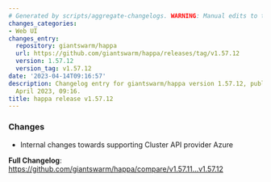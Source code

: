 ```yaml
---
# Generated by scripts/aggregate-changelogs. WARNING: Manual edits to this files will be overwritten.
changes_categories:
- Web UI
changes_entry:
  repository: giantswarm/happa
  url: https://github.com/giantswarm/happa/releases/tag/v1.57.12
  version: 1.57.12
  version_tag: v1.57.12
date: '2023-04-14T09:16:57'
description: Changelog entry for giantswarm/happa version 1.57.12, published on 14
  April 2023, 09:16.
title: happa release v1.57.12
---
```


<!-- Release notes generated using configuration in .github/release.yml at main -->

### Changes
- Internal changes towards supporting Cluster API provider Azure


**Full Changelog**: https://github.com/giantswarm/happa/compare/v1.57.11...v1.57.12
